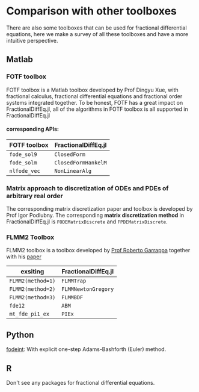 # Comparison with other toolboxes

There are also some toolboxes that can be used for fractional differential equations, here we make a survey of all these toolboxes and have a more intuitive perspective.

## Matlab

### FOTF toolbox

FOTF toolbox is a Matlab toolbox developed by Prof Dingyu Xue, with fractional calculus, fractional differential equations and fractional order systems integrated together. To be honest, FOTF has a great impact on FractionalDiffEq.jl, all of the algorithms in FOTF toolbox is all supported in FractionalDiffEq.jl

#### corresponding APIs:

| FOTF toolbox | FractionalDiffEq.jl |
|-----|-----|
| ```fode_sol9``` | ```ClosedForm``` |
| ```fode_solm``` | ```ClosedFormHankelM``` |
| ```nlfode_vec``` | ```NonLinearAlg```|

### Matrix approach to discretization of ODEs and PDEs of arbitrary real order

The corresponding matrix discretization paper and toolbox is developed by Prof Igor Podlubny. The corresponding **matrix discretization method** in FractionalDiffEq.jl is ```FODEMatrixDiscrete``` and ```FPDEMatrixDiscrete```.

### FLMM2 Toolbox

FLMM2 toolbox is a toolbox developed by [Prof Roberto Garrappa](https://www.dm.uniba.it/members/garrappa) together with his [paper](http://dx.doi.org/10.1016/j.matcom.2013.09.012)

| exsiting | FractionalDiffEq.jl |
|-----|-----|
| ```FLMM2(method=1)``` | ```FLMMTrap``` |
| ```FLMM2(method=2)``` | ```FLMMNewtonGregory``` |
| ```FLMM2(method=3)``` | ```FLMMBDF```|
| ```fde12``` | ```ABM``` |
| ```mt_fde_pi1_ex``` | ```PIEx``` |

## Python

[fodeint](https://github.com/mattja/fodeint): With explicit one-step Adams-Bashforth (Euler) method.

## R

Don't see any packages for fractional differential equations.